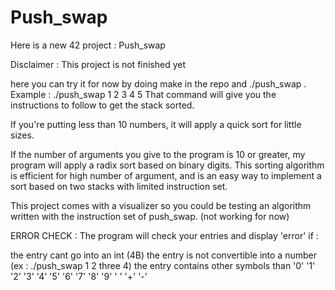 # Push_swap

Here is a new 42 project : Push_swap

Disclaimer : This project is not finished yet

here you can try it for now by doing make in the repo and ./push_swap . Example : ./push_swap 1 2 3 4 5 That command will give you the instructions to follow to get the stack sorted.

If you're putting less than 10 numbers, it will apply a quick sort for little sizes.

If the number of arguments you give to the program is 10 or greater, my program will apply a radix sort based on binary digits. This sorting algorithm is efficient for high number of argument, and is an easy way to implement a sort based on two stacks with limited instruction set.

This project comes with a visualizer so you could be testing an algorithm written with the instruction set of push_swap. (not working for now)

ERROR CHECK : The program will check your entries and display 'error' if :

the entry cant go into an int (4B)
the entry is not convertible into a number (ex : ./push_swap 1 2 three 4)
the entry contains other symbols than '0' '1' '2' '3' '4' '5' '6' '7' '8' '9' ' ' '+' '-'
